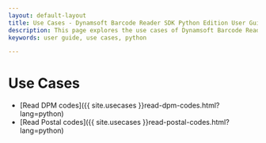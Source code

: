 ```yaml
---
layout: default-layout
title: Use Cases - Dynamsoft Barcode Reader SDK Python Edition User Guide
description: This page explores the use cases of Dynamsoft Barcode Reader Python Edition.
keywords: user guide, use cases, python

---
```


# Use Cases

* [Read DPM codes]({{ site.usecases }}read-dpm-codes.html?lang=python)
* [Read Postal codes]({{ site.usecases }}read-postal-codes.html?lang=python)
